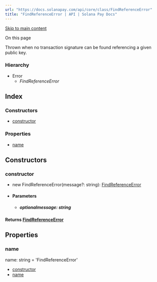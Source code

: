 ```yaml
---
url: "https://docs.solanapay.com/api/core/class/FindReferenceError"
title: "FindReferenceError | API | Solana Pay Docs"
---
```


[Skip to main content](https://docs.solanapay.com/api/core/class/FindReferenceError#)

On this page

Thrown when no transaction signature can be found referencing a given public key.

### Hierarchy

- Error
  - _FindReferenceError_

## Index

### Constructors

- [constructor](https://docs.solanapay.com/api/core/class/FindReferenceError#constructor)

### Properties

- [name](https://docs.solanapay.com/api/core/class/FindReferenceError#name)

## Constructors

### constructor

- new FindReferenceError(message?: string): [FindReferenceError](https://docs.solanapay.com/api/core/class/FindReferenceError)

- #### Parameters



  - ##### optionalmessage: string


#### Returns [FindReferenceError](https://docs.solanapay.com/api/core/class/FindReferenceError)

## Properties

### name

name: string = 'FindReferenceError'

- [constructor](https://docs.solanapay.com/api/core/class/FindReferenceError#constructor)
- [name](https://docs.solanapay.com/api/core/class/FindReferenceError#name)